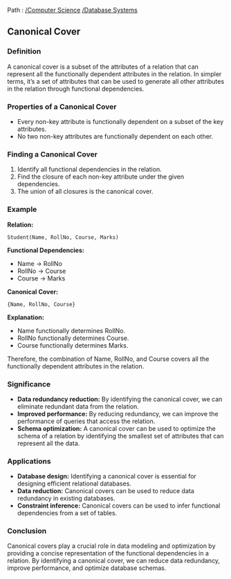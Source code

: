 Path : [/Computer Science](<..\..\index.md>) [/Database Systems](<..\index.md>)
## Canonical Cover

### Definition

A canonical cover is a subset of the attributes of a relation that can represent all the functionally dependent attributes in the relation. In simpler terms, it’s a set of attributes that can be used to generate all other attributes in the relation through functional dependencies.

### Properties of a Canonical Cover

- Every non-key attribute is functionally dependent on a subset of the key attributes.
- No two non-key attributes are functionally dependent on each other.

### Finding a Canonical Cover

1. Identify all functional dependencies in the relation.
2. Find the closure of each non-key attribute under the given dependencies.
3. The union of all closures is the canonical cover.


### Example

**Relation:**

```
Student(Name, RollNo, Course, Marks)
```

**Functional Dependencies:**

- Name -> RollNo
- RollNo -> Course
- Course -> Marks

**Canonical Cover:**

```
{Name, RollNo, Course}
```

**Explanation:**

- Name functionally determines RollNo.
- RollNo functionally determines Course.
- Course functionally determines Marks.

Therefore, the combination of Name, RollNo, and Course covers all the functionally dependent attributes in the relation.


### Significance

- **Data redundancy reduction:** By identifying the canonical cover, we can eliminate redundant data from the relation.
- **Improved performance:** By reducing redundancy, we can improve the performance of queries that access the relation.
- **Schema optimization:** A canonical cover can be used to optimize the schema of a relation by identifying the smallest set of attributes that can represent all the data.


### Applications

- **Database design:** Identifying a canonical cover is essential for designing efficient relational databases.
- **Data reduction:** Canonical covers can be used to reduce data redundancy in existing databases.
- **Constraint inference:** Canonical covers can be used to infer functional dependencies from a set of tables.


### Conclusion

Canonical covers play a crucial role in data modeling and optimization by providing a concise representation of the functional dependencies in a relation. By identifying a canonical cover, we can reduce data redundancy, improve performance, and optimize database schemas.
